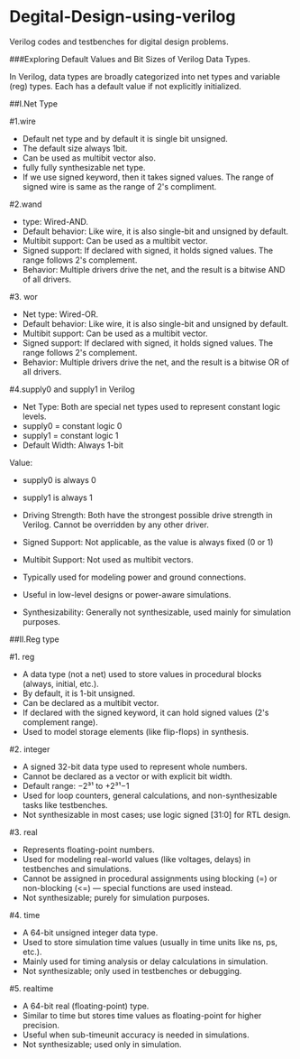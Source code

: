 # Degital-Design-using-verilog
Verilog codes and testbenches for digital design problems.

###Exploring Default Values and Bit Sizes of Verilog Data Types.

In Verilog, data types are broadly categorized into net types and variable (reg) types. Each has a default value if not explicitly initialized.

##I.Net Type

#1.wire

- Default net type and by default it is single bit unsigned.
- The default size always 1bit.
- Can be used as multibit vector also.
- fully fully synthesizable net type.
- If we use signed keyword, then it takes signed values. The range of signed wire is same as the range of 2's compliment.

#2.wand

- type: Wired-AND.
- Default behavior: Like wire, it is also single-bit and unsigned by default.
- Multibit support: Can be used as a multibit vector.
- Signed support: If declared with signed, it holds signed values. The range follows 2's complement.
- Behavior: Multiple drivers drive the net, and the result is a bitwise AND of all drivers.

#3. wor

- Net type: Wired-OR.
- Default behavior: Like wire, it is also single-bit and unsigned by default.
- Multibit support: Can be used as a multibit vector.
- Signed support: If declared with signed, it holds signed values. The range follows 2's complement.
- Behavior: Multiple drivers drive the net, and the result is a bitwise OR of all drivers.
  
#4.supply0 and supply1 in Verilog

- Net Type: Both are special net types used to represent constant logic levels.
- supply0 = constant logic 0
- supply1 = constant logic 1
- Default Width: Always 1-bit

Value:
- supply0 is always 0
- supply1 is always 1

- Driving Strength: Both have the strongest possible drive strength in Verilog. Cannot be overridden by any other driver.
- Signed Support: Not applicable, as the value is always fixed (0 or 1)
- Multibit Support: Not used as multibit vectors.
- Typically used for modeling power and ground connections.
- Useful in low-level designs or power-aware simulations.
- Synthesizability: Generally not synthesizable, used mainly for simulation purposes.

##II.Reg type

#1. reg

- A data type (not a net) used to store values in procedural blocks (always, initial, etc.).
- By default, it is 1-bit unsigned.
- Can be declared as a multibit vector.
- If declared with the signed keyword, it can hold signed values (2's complement range).
- Used to model storage elements (like flip-flops) in synthesis.

#2. integer

- A signed 32-bit data type used to represent whole numbers.
- Cannot be declared as a vector or with explicit bit width.
- Default range: −2³¹ to +2³¹−1
- Used for loop counters, general calculations, and non-synthesizable tasks like testbenches.
- Not synthesizable in most cases; use logic signed [31:0] for RTL design.

#3. real

- Represents floating-point numbers.
- Used for modeling real-world values (like voltages, delays) in testbenches and simulations.
- Cannot be assigned in procedural assignments using blocking (=) or non-blocking (<=) — special functions are used instead.
- Not synthesizable; purely for simulation purposes.

#4. time

- A 64-bit unsigned integer data type.
- Used to store simulation time values (usually in time units like ns, ps, etc.).
- Mainly used for timing analysis or delay calculations in simulation.
- Not synthesizable; only used in testbenches or debugging.

#5. realtime

- A 64-bit real (floating-point) type.
- Similar to time but stores time values as floating-point for higher precision.
- Useful when sub-timeunit accuracy is needed in simulations.
- Not synthesizable; used only in simulation.


